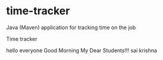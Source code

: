 # time-tracker
Java (Maven) application for tracking time on the job

Time tracker

hello everyone
Good Morning My Dear Students!!! sai krishna
